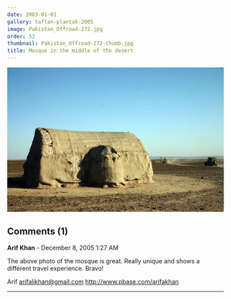 ```yaml
---
date: 2003-01-01
gallery: taftan-plantak-2005
image: Pakistan_Offroad-272.jpg
order: 52
thumbnail: Pakistan_Offroad-272-thumb.jpg
title: Mosque in the middle of the desert
---
```


![Mosque in the middle of the desert](./Pakistan_Offroad-272.jpg)

<div id="comments">

## Comments (1)

**Arif Khan** - December  8, 2005  1:27 AM

The above photo of the mosque is great. Really unique and shows a different travel experience. Bravo!

Arif
arifalikhan@gmail.com
<http://www.pbase.com/arifakhan>

---

</div>